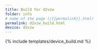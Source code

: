 ```yaml
---
title: Build for d2vzw
folder: info
# name of the page (/{{permalink}}.html)
permalink: d2vzw_build.html
device: d2vzw
---
```

{% include templates/device_build.md %}
